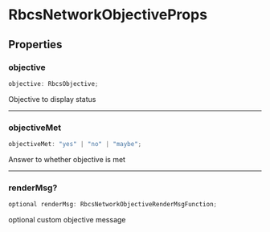 # RbcsNetworkObjectiveProps

## Properties

### objective

```ts
objective: RbcsObjective;
```

Objective to display status

---

### objectiveMet

```ts
objectiveMet: "yes" | "no" | "maybe";
```

Answer to whether objective is met

---

### renderMsg?

```ts
optional renderMsg: RbcsNetworkObjectiveRenderMsgFunction;
```

optional custom objective message
